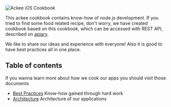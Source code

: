![][image-1]

This ackee cookbook contains know-how of node.js development. If you tried to find some food related recipe, don't worry, we have created cookbook based on this cookbook, which can be accessed with REST API, described on [apiary][1].

We like to share our ideas and experience with everyone! Also it is good to have best practices all in one place.

## Table of contents

If you wanna learn more about how we cook our apps you should visit those documents 
- [Best Practices][2] Know-how gained through hard work
- [Architecture][3] Architecture of our applications

[1]:	http://docs.cookbook3.apiary.io/#
[2]:	https://github.com/AckeeCZ/ios-cookbook/blob/master/BestPractices.md
[3]:	https://github.com/AckeeCZ/ios-cookbook/blob/master/Ingredients.md

[image-1]:	https://github.com/AckeeCZ/ios-cookbook/raw/master/assets/ack_opensource_logo.png "Ackee iOS Cookbook"
